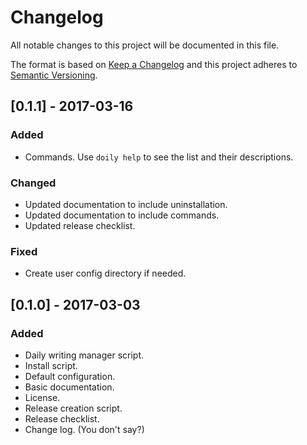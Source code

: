 # Changelog

All notable changes to this project will be documented in this file.

The format is based on [Keep a Changelog](http://keepachangelog.com/)
and this project adheres to [Semantic Versioning](http://semver.org/).


## [0.1.1] - 2017-03-16
### Added

* Commands. Use `doily help` to see the list and their descriptions.

### Changed

* Updated documentation to include uninstallation.
* Updated documentation to include commands.
* Updated release checklist.

### Fixed

* Create user config directory if needed.


## [0.1.0] - 2017-03-03
### Added

* Daily writing manager script.
* Install script.
* Default configuration.
* Basic documentation.
* License.
* Release creation script.
* Release checklist.
* Change log. (You don't say?)
